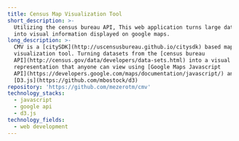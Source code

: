 ```yaml
---
title: Census Map Visualization Tool
short_description: >-
  Utilizing the census bureau API, This web application turns large datasets
  into visual information displayed on google maps. 
long_description: >-
  CMV is a [citySDK](http://uscensusbureau.github.io/citysdk) based map
  visualization tool. Turning datasets from the [census bureau
  API](http://census.gov/data/developers/data-sets.html) into a visual
  representation that anyone can view using [Google Maps Javascript
  API](https://developers.google.com/maps/documentation/javascript/) and
  [D3.js](https://github.com/mbostock/d3)
repository: 'https://github.com/mezerotm/cmv'
technology_stacks:
  - javascript
  - google api
  - d3.js
technology_fields:
  - web development
---
```


